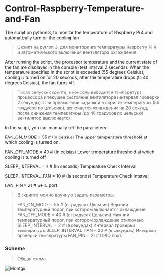 # Control-Raspberry-Temperature-and-Fan
The script on python 3, to monitor the temperature of Raspberry Pi 4 and automatically turn on the cooling fan
> Скрипт на python 3, для мониторинга температуры Raspberry Pi 4 и автоматического включения вентилятора охлаждения

After running the script, the processor temperature and the current state of the fan are displayed in the console (test interval 2 seconds). When the temperature specified in the script is exceeded (55 degrees Celsius), cooling is turned on for 20 seconds, after the temperature drops (to 40 degrees Celsius), the fan turns off.
>После запуска скрипта, в консоль выводится температура процессора и текущее состояние вентилятора (интервал проверки 2 секунды). При превышении заданной в скрипте температуры (55  градусов по цельсию), включается охлаждение на 20 секунд, после снижения температуры (до 40 градусов по цельсию) вентилятор выключается.

In the script, you can manually set the parameters:

FAN_ON_MODE = 55 # (In celsius) The upper temperature threshold at which cooling is turned on.

FAN_OFF_MODE = 40 # (In celsius) Lower temperature threshold at which cooling is turned off

SLEEP_INTERVAL = 2 # (In seconds) Temperature Check Interval

SLEEP_INTERVAL_FAN = 10 # (In seconds) Temperature Check Interval

FAN_PIN = 21 # GPIO port.

>В скрипте можно вручную задать параметры:

>FAN_ON_MODE = 55 # (в градусах Цельсия) Верхний температурный порог, при котором включается охлаждение.
>FAN_OFF_MODE = 40 # (в градусах Цельсия) Нижний температурный порог, при котором охлаждение отключено
>SLEEP_INTERVAL = 2 # (в секундах) Интервал проверки температуры
>SLEEP_INTERVAL_FAN = 20 # (в секундах) Интервал проверки температуры
>FAN_PIN = 21 # GPIO порт.


### Scheme
> Общая схема

![Montgo](https://github.com/blyamur/Control-Raspberry-Temperature-and-Fan/blob/master/img/image.jpg)
